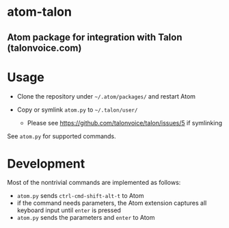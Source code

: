 # atom-talon

## Atom package for integration with Talon (talonvoice.com)

# Usage

- Clone the repository under `~/.atom/packages/` and restart Atom

- Copy or symlink `atom.py` to `~/.talon/user/`

  - Please see https://github.com/talonvoice/talon/issues/5 if symlinking

See `atom.py` for supported commands.

# Development

Most of the nontrivial commands are implemented as follows:

- `atom.py` sends `ctrl-cmd-shift-alt-t` to Atom
- if the command needs parameters, the Atom extension captures all keyboard input until `enter` is pressed
- `atom.py` sends the parameters and `enter` to Atom

